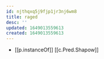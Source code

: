 ```yaml
---
id: njthqxq5j9fjp1jr3nj6wm8
title: raged
desc: ''
updated: 1649013559613
created: 1649013559613
---
```



- [[p.instanceOf]] [[c.Pred.Shapow]]